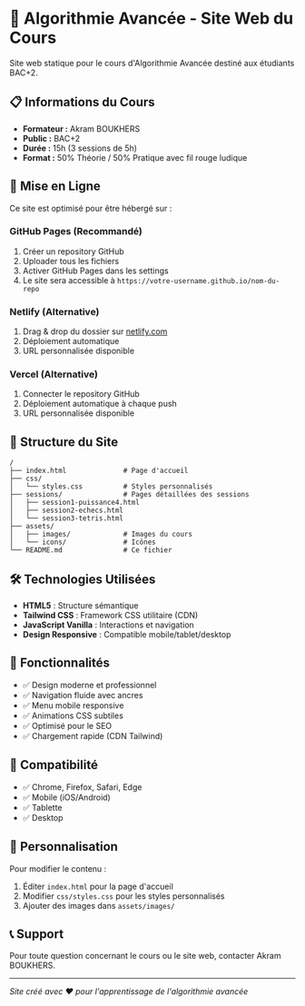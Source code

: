 # 🎯 Algorithmie Avancée - Site Web du Cours

Site web statique pour le cours d'Algorithmie Avancée destiné aux étudiants BAC+2.

## 📋 Informations du Cours

- **Formateur :** Akram BOUKHERS
- **Public :** BAC+2
- **Durée :** 15h (3 sessions de 5h)
- **Format :** 50% Théorie / 50% Pratique avec fil rouge ludique

## 🚀 Mise en Ligne

Ce site est optimisé pour être hébergé sur :

### GitHub Pages (Recommandé)
1. Créer un repository GitHub
2. Uploader tous les fichiers
3. Activer GitHub Pages dans les settings
4. Le site sera accessible à `https://votre-username.github.io/nom-du-repo`

### Netlify (Alternative)
1. Drag & drop du dossier sur [netlify.com](https://netlify.com)
2. Déploiement automatique
3. URL personnalisée disponible

### Vercel (Alternative)
1. Connecter le repository GitHub
2. Déploiement automatique à chaque push
3. URL personnalisée disponible

## 📁 Structure du Site

```
/
├── index.html              # Page d'accueil
├── css/
│   └── styles.css          # Styles personnalisés
├── sessions/               # Pages détaillées des sessions
│   ├── session1-puissance4.html
│   ├── session2-echecs.html
│   └── session3-tetris.html
├── assets/
│   ├── images/             # Images du cours
│   └── icons/              # Icônes
└── README.md               # Ce fichier
```

## 🛠 Technologies Utilisées

- **HTML5** : Structure sémantique
- **Tailwind CSS** : Framework CSS utilitaire (CDN)
- **JavaScript Vanilla** : Interactions et navigation
- **Design Responsive** : Compatible mobile/tablet/desktop

## 🎨 Fonctionnalités

- ✅ Design moderne et professionnel
- ✅ Navigation fluide avec ancres
- ✅ Menu mobile responsive
- ✅ Animations CSS subtiles
- ✅ Optimisé pour le SEO
- ✅ Chargement rapide (CDN Tailwind)

## 📱 Compatibilité

- ✅ Chrome, Firefox, Safari, Edge
- ✅ Mobile (iOS/Android)
- ✅ Tablette
- ✅ Desktop

## 🔧 Personnalisation

Pour modifier le contenu :
1. Éditer `index.html` pour la page d'accueil
2. Modifier `css/styles.css` pour les styles personnalisés
3. Ajouter des images dans `assets/images/`

## 📞 Support

Pour toute question concernant le cours ou le site web, contacter Akram BOUKHERS.

---

*Site créé avec ❤️ pour l'apprentissage de l'algorithmie avancée*